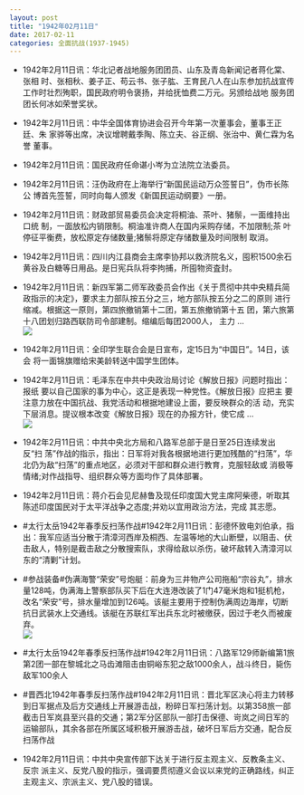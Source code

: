 ```yaml
---
layout: post
title: "1942年02月11日"
date: 2017-02-11
categories: 全面抗战(1937-1945)
---
```


<meta name="referrer" content="no-referrer" />

- 1942年2月11日讯：华北记者战地服务团团员、山东及青岛新闻记者蒋化棠、张相 时、张相秋、姜子正、苟云书、张子肱、王育民八人在山东参加抗战宣传 工作时壮烈殉职，国民政府明令褒扬，并给抚恤费二万元。另颁给战地 服务团团长何冰如荣誉奖状。 

- 1942年2月11日讯：中华全国体育协进会召开今年第一次董事会，董事王正廷、朱 家骅等出席，决议增聘戴季陶、陈立夫、谷正纲、张治中、黄仁霖为名誉 董事。 

- 1942年2月11日讯：国民政府任命谌小岑为立法院立法委员。 

- 1942年2月11日讯：汪伪政府在上海举行“新国民运动万众签誓日”，伪市长陈公 博首先签誓，同时向每人颁发《新国民运动纲要》一册。 

- 1942年2月11日讯：财政部贸易委员会决定将桐油、茶叶、猪鬃，一面维持出口统 制，一面放松内销限制。桐油准许商人在国内采购存储，不加限制;茶 叶停征平衡费，放松原定存储数量;猪鬃将原定存储数量及时间限制 取消。 

- 1942年2月11日讯：四川内江县商会主席李协邦以救济院名义，囤积1500余石黄谷及白糖等日用品。是日宪兵队将李拘捕，所囤物资査封。 

- 1942年2月11日讯：新四军第二师军政委员会作出《关于贯彻中共中央精兵简政指示的决定》，要求主力部队按五分之三，地方部队按五分之二的原则 进行缩减。根据这一原则，第四旅撤销第十二团，第五旅撤销第十五 团，第六旅第十八团划归路西联防司令部建制。缩编后每团2000人， 主力 ... <br/><img src="https://ww4.sinaimg.cn/large/aca367d8jw1fcml7ghhwqj20c8090dgw.jpg" />

- 1942年2月11日讯：全印学生联合会是日宣布，定15日为“中国日”。14日，该会 将一面锦旗赠给宋美龄转送中国学生团体。 

- 1942年2月11日讯：毛泽东在中共中央政治局讨论《解放日报》问题时指出：报纸 要以自己国家的事为中心，这正是表现一种党性。《解放日报》应把主 要注意力放在中国抗战、我党活动和根据地建设上面，要反映群众的活 动，充实下层消息。提议根本改变《解放日报》现在的办报方针，使它成 ... <br/><img src="https://ww1.sinaimg.cn/large/aca367d8jw1fcmhqu1uvpj20c8090jsi.jpg" />

- 1942年2月11日讯：中共中央北方局和八路军总部于是日至25日连续发出反“扫 荡”作战的指示，指出：日军将对我各根据地进行更加残酷的“扫荡”，华 北仍为敌“扫荡”的重点地区，必须对干部和群众进行教育，克服轻敌或 消极等情绪;对作战指导、组织群众等方面均作了具体部署。 

- 1942年2月11日讯：蒋介石会见尼赫鲁及现任印度国大党主席阿柴德，听取其陈述印度国民对于太平洋战争之态度;并劝以宜用政治方法，完成 其志愿。 

- #太行太岳1942年春季反扫荡作战#1942年2月11日讯：彭德怀致电刘伯承，指出：我军应适当分散于清漳河西岸及桐西、左温等地的大山断壁，以阻击、伏击敌人，特别是截击敌之分散搜索队，求得给敌以杀伤，破坏敌转入清漳河以东的“清剿”计划。 

- #参战装备#伪满海警“荣安”号炮艇：前身为三井物产公司拖船“宗谷丸”，排水量128吨，伪满海上警察部队买下后在大连港改装了1门47毫米炮和1挺机枪，改名“荣安”号，排水量增加到126吨。该艇主要用于控制伪满周边海岸，切断抗日武装水上交通线。该艇在苏联红军出兵东北时被缴获，因过于老久而被废弃。 <br/><img src="https://ww3.sinaimg.cn/large/aca367d8jw1fcmataujzbj20dc07edg2.jpg" />

- #太行太岳1942年春季反扫荡作战#1942年2月11日讯：八路军129师新编第1旅第2团一部在黎城北之马齿滩阻击由铜峪东犯之敌1000余人，战斗终日，毙伤敌军100余人 

- #晋西北1942年春季反扫荡作战#1942年2月11日讯：晋北军区决心将主力转移到日军据点及后方交通线上开展游击战，粉碎日军扫荡计划。以第358旅一部截击日军岚县至兴县的交通；第2军分区部队一部打击保德、岢岚之间日军的运输部队，其余各部在所属区域积极开展游击战，破坏日军后方交通，配合反扫荡作战 

- 1942年2月11日讯：中共中央宣传部下达关于进行反主观主义、反教条主义、反宗 派主义、反党八股的指示，强调要贯彻遵义会议以来党的正确路线，纠正主观主义、宗派主义、党八股的错误。 

